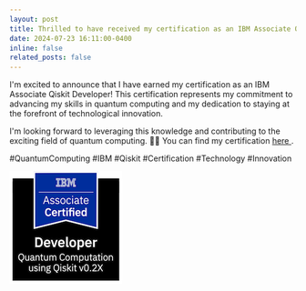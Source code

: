 ```yaml
---
layout: post
title: Thrilled to have received my certification as an IBM Associate Qiskit Developer! 🎓
date: 2024-07-23 16:11:00-0400
inline: false
related_posts: false
---
```


I'm excited to announce that I have earned my certification as an IBM Associate Qiskit Developer! This certification represents my commitment to advancing my skills in quantum computing and my dedication to staying at the forefront of technological innovation.

I'm looking forward to leveraging this knowledge and contributing to the exciting field of quantum computing. 🚀✨
You can find my certification <a href ='https://www.credly.com/badges/f5f53020-680b-474e-9ab8-05dec141dbf5/linked_in?t=sh2hvq'>here </a>.

#QuantumComputing #IBM #Qiskit #Certification #Technology #Innovation

![alt text](assets/img/ibm-certified-associate-developer-quantum-computation-using-qiskit-v0-2x.png)
